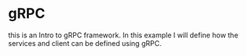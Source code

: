 # gRPC
this is an Intro to gRPC framework. In this example I will define how the services and client can be defined using gRPC.
